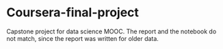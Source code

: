 # Coursera-final-project

Capstone project for data science MOOC.
The report and the notebook do not match, since the report was written for older data.
